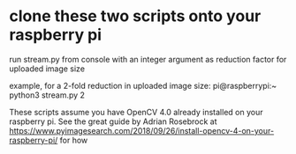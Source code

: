 # clone these two scripts onto your raspberry pi

run stream.py from console with an integer argument as reduction factor for uploaded image size

example, for a 2-fold reduction in uploaded image size:
pi@raspberrypi:~ python3 stream.py 2

These scripts assume you have OpenCV 4.0 already installed on your raspberry pi. See the great guide by Adrian Rosebrock at https://www.pyimagesearch.com/2018/09/26/install-opencv-4-on-your-raspberry-pi/ for how
